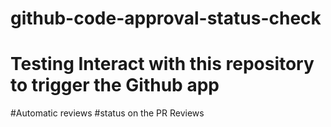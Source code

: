 # github-code-approval-status-check
# Testing Interact with this repository to trigger the Github app
#Automatic reviews
#status on the PR Reviews
